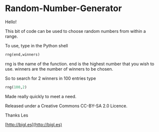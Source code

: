 # Random-Number-Generator

Hello!

This bit of code can be used to choose random numbers from within a range.

To use, type in the Python shell
```Python
rng(end,winners)
```

rng is the name of the function.
end is the highest number that you wish to use.
winners are the number of winners to be chosen.

So to search for 2 winners in 100 entries type

```Python
rng(100,2)
```

Made really quickly to meet a need.

Released under a Creative Commons CC-BY-SA 2.0 Licence.

Thanks
Les

[http://bigl.es](http://bigl.es)

